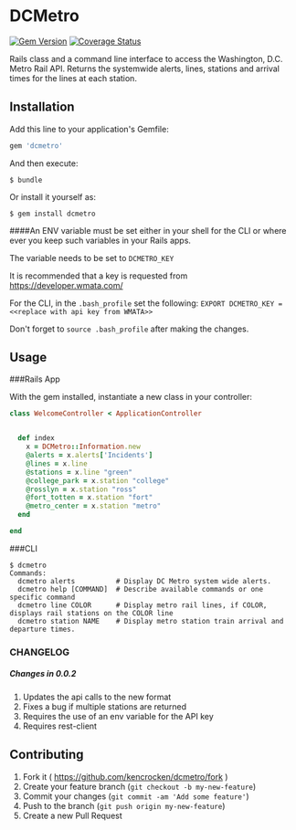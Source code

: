 # DCMetro 
[![Gem Version](https://badge.fury.io/rb/dcmetro.svg)](http://badge.fury.io/rb/dcmetro)
[![Coverage Status](https://coveralls.io/repos/kencrocken/dcmetro/badge.svg?branch=master&service=github)](https://coveralls.io/github/kencrocken/dcmetro?branch=master)

Rails class and a command line interface to access the Washington, D.C. Metro Rail API.  Returns the systemwide alerts, lines, stations and arrival times for the lines at each station.

## Installation

Add this line to your application's Gemfile:

```ruby
gem 'dcmetro'
```

And then execute:

    $ bundle

Or install it yourself as:

    $ gem install dcmetro

####An ENV variable must be set either in your shell for the CLI or where ever you keep such variables in your Rails apps.

The variable needs to be set to `DCMETRO_KEY`

It is recommended that a key is requested from https://developer.wmata.com/

For the CLI, in the `.bash_profile` set the following:
`EXPORT DCMETRO_KEY = <<replace with api key from WMATA>>`

Don't forget to `source .bash_profile` after making the changes.

## Usage
###Rails App

With the gem installed, instantiate a new class in your controller:

```ruby
class WelcomeController < ApplicationController


  def index
    x = DCMetro::Information.new
    @alerts = x.alerts['Incidents']
    @lines = x.line
    @stations = x.line "green"
    @college_park = x.station "college"
    @rosslyn = x.station "ross"
    @fort_totten = x.station "fort"
    @metro_center = x.station "metro"
  end

end
```

###CLI

```
$ dcmetro
Commands:
  dcmetro alerts          # Display DC Metro system wide alerts.
  dcmetro help [COMMAND]  # Describe available commands or one specific command
  dcmetro line COLOR      # Display metro rail lines, if COLOR, displays rail stations on the COLOR line
  dcmetro station NAME    # Display metro station train arrival and departure times.
  ```
  
### CHANGELOG
##### Changes in 0.0.2

1. Updates the api calls to the new format
2. Fixes a bug if multiple stations are returned
3. Requires the use of an env variable for the API key
4. Requires rest-client


## Contributing

1. Fork it ( https://github.com/kencrocken/dcmetro/fork )
2. Create your feature branch (`git checkout -b my-new-feature`)
3. Commit your changes (`git commit -am 'Add some feature'`)
4. Push to the branch (`git push origin my-new-feature`)
5. Create a new Pull Request
